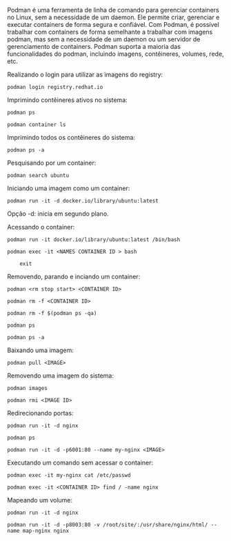Podman é uma ferramenta de linha de comando para gerenciar containers no Linux, sem a necessidade de um daemon. Ele permite criar, gerenciar e executar containers de forma segura e confiável. Com Podman, é possível trabalhar com containers de forma semelhante a trabalhar com imagens podman, mas sem a necessidade de um daemon ou um servidor de gerenciamento de containers. Podman suporta a maioria das funcionalidades do podman, incluindo imagens, contêineres, volumes, rede, etc.

Realizando o login para utilizar as imagens do registry:

    podman login registry.redhat.io

Imprimindo contêineres ativos no sistema:

	podman ps

    podman container ls

Imprimindo todos os contêineres do sistema:

    podman ps -a

Pesquisando por um container:

    podman search ubuntu

Iniciando uma imagem como um container:

	podman run -it -d docker.io/library/ubuntu:latest

Opção -d: inicia em segundo plano.

Acessando o container:

    podman run -it docker.io/library/ubuntu:latest /bin/bash

    podman exec -it <NAMES CONTAINER ID > bash  

        exit

Removendo, parando e inciando um container:

    podman <rm stop start> <CONTAINER ID>

    podman rm -f <CONTAINER ID>

    podman rm -f $(podman ps -qa)

    podman ps

    podman ps -a

Baixando uma imagem:

    podman pull <IMAGE>

Removendo uma imagem do sistema:

	podman images

	podman rmi <IMAGE ID>

Redirecionando portas:

    podman run -it -d nginx

    podman ps

    podman run -it -d -p6001:80 --name my-nginx <IMAGE>

Executando um comando sem acessar o container:

    podman exec -it my-nginx cat /etc/passwd

    podman exec -it <CONTAINER ID> find / -name nginx

Mapeando um volume:

    podman run -it -d nginx

    podman run -it -d -p8003:80 -v /root/site/:/usr/share/nginx/html/ --name map-nginx nginx